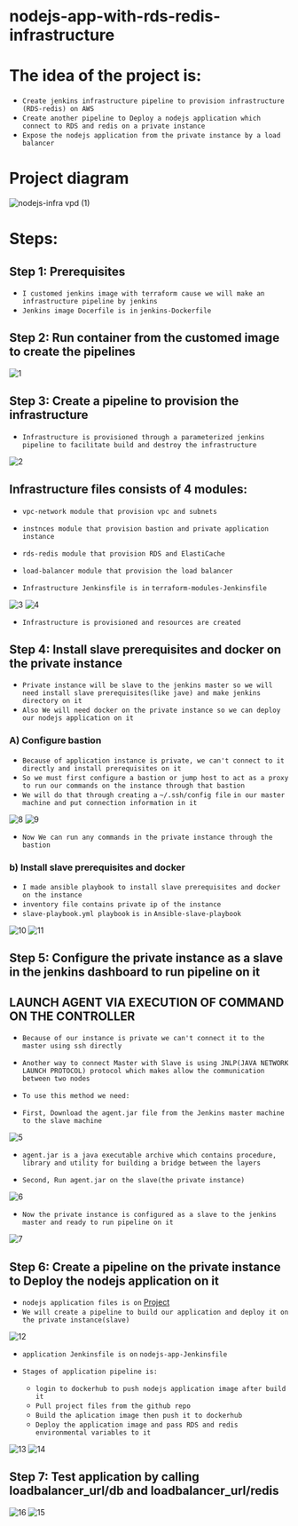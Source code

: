 # nodejs-app-with-rds-redis-infrastructure
# The idea of the project is: 
- `Create jenkins infrastructure pipeline to provision infrastructure (RDS-redis) on AWS` 
- `Create another pipeline to Deploy a nodejs application which connect to RDS and redis on a private instance`
- `Expose the nodejs application from the private instance by a load balancer`

# Project diagram

![nodejs-infra vpd (1)](https://github.com/0xZe/nodejs-application-with-rds-redis-infrastructure/assets/81789671/120332c1-3c6e-4ae5-a750-3860fb196a7c)

# Steps:

## Step 1: Prerequisites

- `I customed jenkins image with terraform cause we will make an infrastructure pipeline by jenkins`
- `Jenkins image Docerfile is in`  `jenkins-Dockerfile`

## Step 2: Run container from the customed image to create the pipelines

![1](https://github.com/0xZe/nodejs-application-with-rds-redis-infrastructure/assets/81789671/c713ff05-c747-40f5-9b76-6b5f8fb4fa5d)

## Step 3: Create a pipeline to provision the infrastructure

- `Infrastructure is provisioned through a parameterized jenkins pipeline to facilitate build and destroy the infrastructure`

![2](https://github.com/0xZe/nodejs-application-with-rds-redis-infrastructure/assets/81789671/07242f24-4f8a-4543-a597-e58d4ce0e258)

## Infrastructure files consists of 4 modules:

  - `vpc-network module that provision vpc and subnets`
  - `instnces module that provision bastion and private application instance`
  - `rds-redis module that provision RDS and ElastiCache`
  - `load-balancer module that provision the load balancer`

- `Infrastructure Jenkinsfile is in` `terraform-modules-Jenkinsfile`

![3](https://github.com/0xZe/nodejs-application-with-rds-redis-infrastructure/assets/81789671/22f9411a-d7fe-4df8-b69c-35cb04ace8c2)
![4](https://github.com/0xZe/nodejs-application-with-rds-redis-infrastructure/assets/81789671/409a4320-c16d-4181-b257-58fc784080d6)

- `Infrastructure is provisioned and resources are created`

## Step 4: Install slave prerequisites and docker on the private instance

- `Private instance will be slave to the jenkins master so we will need install slave prerequisites(like jave) and make jenkins directory on it`
- `Also We will need docker on the private instance so we can deploy our nodejs application on it`

### A) Configure bastion

- `Because of application instance is private, we can't connect to it directly and install prerequisites on it`
- `So we must first configure a bastion or jump host to act as a proxy to run our commands on the instance through that bastion`
- `We will do that through creating a` `~/.ssh/config file` `in our master machine and put connection information in it`

![8](https://github.com/0xZe/nodejs-application-with-rds-redis-infrastructure/assets/81789671/fd536bee-5d69-4a6f-a7a5-995e43959c3b)
![9](https://github.com/0xZe/nodejs-application-with-rds-redis-infrastructure/assets/81789671/22f0a5bd-9a8c-46a8-9c90-13f5898cd3a1)

- `Now We can run any commands in the private instance through the bastion`

### b) Install slave prerequisites and docker 

- `I made ansible playbook to install slave prerequisites and docker on the instance`
- `inventory file contains private ip of the instance`
- `slave-playbook.yml playbook` `is in` `Ansible-slave-playbook`

![10](https://github.com/0xZe/nodejs-application-with-rds-redis-infrastructure/assets/81789671/04203cd5-294f-4f58-9ea8-642ede87f001)
![11](https://github.com/0xZe/nodejs-application-with-rds-redis-infrastructure/assets/81789671/17366d75-ee7c-4d21-b524-ead141ea5df7)

## Step 5: Configure the private instance as a slave in the jenkins dashboard to run pipeline on it
## LAUNCH AGENT VIA EXECUTION OF COMMAND ON THE CONTROLLER

- `Because of our instance is private we can't connect it to the master using ssh directly`
- `Another way to connect Master with Slave is using JNLP(JAVA NETWORK LAUNCH PROTOCOL) protocol which makes allow the communication between two nodes`

- `To use this method we need: `

- `First, Download the agent.jar file from the Jenkins master machine to the slave machine`

![5](https://github.com/0xZe/nodejs-application-with-rds-redis-infrastructure/assets/81789671/16c52e07-53b5-40b6-87d8-f2507be6e122)

- `agent.jar is a java executable archive which contains procedure, library and utility for building a bridge between the layers`

- `Second, Run agent.jar on the slave(the private instance)`

![6](https://github.com/0xZe/nodejs-application-with-rds-redis-infrastructure/assets/81789671/e23c94e6-1f21-4cac-a9c6-643aa06ddd5b)

- `Now the private instance is configured as a slave to the jenkins master and ready to run pipeline on it`

![7](https://github.com/0xZe/nodejs-application-with-rds-redis-infrastructure/assets/81789671/904fa7d2-a09d-47b1-866c-d9d2840152df)

## Step 6: Create a pipeline on the private instance to Deploy the nodejs application on it

- `nodejs application files is on` [Project](https://github.com/mahmoud254/jenkins_nodejs_example/tree/rds_redis) 
- `We will create a pipeline to build our application and deploy it on the private instance(slave)`

![12](https://github.com/0xZe/nodejs-application-with-rds-redis-infrastructure/assets/81789671/fa275b9d-047d-4cbf-93f2-58df85a99288)

- `application Jenkinsfile is on` `nodejs-app-Jenkinsfile`

- `Stages of application pipeline is:`
    - `login to dockerhub to push nodejs application image after build it`
    - `Pull project files from the github repo`
    - `Build the aplication image then push it to dockerhub`
    - `Deploy the application image and pass RDS and redis environmental variables to it`
  
![13](https://github.com/0xZe/nodejs-application-with-rds-redis-infrastructure/assets/81789671/4de0268d-bbcc-4a65-921f-aeff6264e762)
![14](https://github.com/0xZe/nodejs-application-with-rds-redis-infrastructure/assets/81789671/adb7ee33-e2b2-4607-8367-cab320ea166a)

## Step 7:  Test application by calling loadbalancer_url/db and loadbalancer_url/redis

![16](https://github.com/0xZe/nodejs-application-with-rds-redis-infrastructure/assets/81789671/016f9003-3550-4137-be15-df53615d8d94)
![15](https://github.com/0xZe/nodejs-application-with-rds-redis-infrastructure/assets/81789671/aa412031-4db1-4eb0-932b-09adeabe1ae7)
